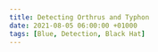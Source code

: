 ```yaml
---
title: Detecting Orthrus and Typhon
date: 2021-08-05 06:00:00 +01000
tags: [Blue, Detection, Black Hat]
---
```


